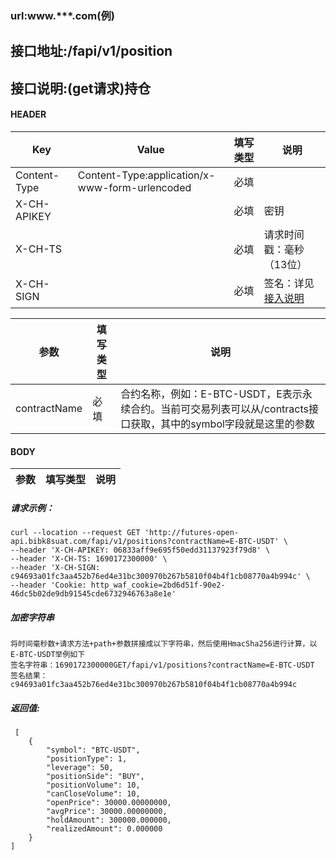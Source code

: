 ### url:www.***.com(例)

## 接口地址:/fapi/v1/position

## 接口说明:(get请求)持仓

#### HEADER

| Key          | Value                                          | 填写类型 | 说明                                                         |
| ------------ | ---------------------------------------------- | -------- | ------------------------------------------------------------ |
| Content-Type | Content-Type:application/x-www-form-urlencoded | 必填     |                                                              |
| X-CH-APIKEY  |                                                | 必填     | 密钥                                                         |
| X-CH-TS      |                                                | 必填     | 请求时间戳：毫秒（13位）                                     |
| X-CH-SIGN    |                                                | 必填     | 签名：详见[接入说明](https://github.com/Raistwen/doc/blob/main/trade-api/futures-%E5%90%88%E7%BA%A6/%E6%8E%A5%E5%85%A5%E8%AF%B4%E6%98%8E.md) |



| 参数         | 填写类型 | 说明                                                         |
| ------------ | -------- | ------------------------------------------------------------ |
| contractName | 必填     | 合约名称，例如：E-BTC-USDT，E表示永续合约。当前可交易列表可以从/contracts接口获取，其中的symbol字段就是这里的参数 |

#### BODY

|参数|	填写类型|	说明|
|--------|--------|--------|

##### 请求示例：

~~~
curl --location --request GET 'http://futures-open-api.bibk8suat.com/fapi/v1/positions?contractName=E-BTC-USDT' \
--header 'X-CH-APIKEY: 06833aff9e695f50edd31137923f79d8' \
--header 'X-CH-TS: 1690172300000' \
--header 'X-CH-SIGN: c94693a01fc3aa452b76ed4e31bc300970b267b5810f04b4f1cb08770a4b994c' \
--header 'Cookie: http_waf_cookie=2bd6d51f-90e2-46dc5b02de9db91545cde6732946763a8e1e'
~~~

##### 加密字符串

~~~
将时间毫秒数+请求方法+path+参数拼接成以下字符串，然后使用HmacSha256进行计算，以E-BTC-USDT举例如下
签名字符串：1690172300000GET/fapi/v1/positions?contractName=E-BTC-USDT
签名结果：c94693a01fc3aa452b76ed4e31bc300970b267b5810f04b4f1cb08770a4b994c
~~~



##### 返回值:

	 [
	    {
	        "symbol": "BTC-USDT",
	        "positionType": 1,
	        "leverage": 50,
	        "positionSide": "BUY",
	        "positionVolume": 10,
	        "canCloseVolume": 10,
	        "openPrice": 30000.00000000,
	        "avgPrice": 30000.00000000,
	        "holdAmount": 300000.000000,
	        "realizedAmount": 0.000000
	    }
	]

